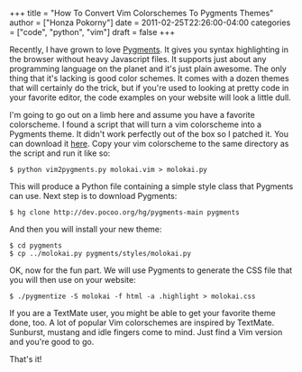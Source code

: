 +++
title = "How To Convert Vim Colorschemes To Pygments Themes"
author = ["Honza Pokorny"]
date = 2011-02-25T22:26:00-04:00
categories = ["code", "python", "vim"]
draft = false
+++

Recently, I have grown to love [Pygments](http://pygments.org). It gives you syntax
highlighting in the browser without heavy Javascript files. It supports just
about any programming language on the planet and it's just plain awesome. The
only thing that it's lacking is good color schemes. It comes with a dozen
themes that will certainly do the trick, but if you're used to looking at
pretty code in your favorite editor, the code examples on your website will
look a little dull.

I'm going to go out on a limb here and assume you have a favorite colorscheme.
I found a script that will turn a vim colorscheme into a Pygments theme. It
didn't work perfectly out of the box so I patched it. You can download it
[here](https://github.com/honza/vim2pygments). Copy your vim colorscheme to the same directory as the script and run
it like so:

```console
$ python vim2pygments.py molokai.vim > molokai.py
```

This will produce a Python file containing a simple style class that Pygments
can use. Next step is to download Pygments:

```console
$ hg clone http://dev.pocoo.org/hg/pygments-main pygments
```

And then you will install your new theme:

```console
$ cd pygments
$ cp ../molokai.py pygments/styles/molokai.py
```

OK, now for the fun part. We will use Pygments to generate the CSS file that
you will then use on your website:

```console
$ ./pygmentize -S molokai -f html -a .highlight > molokai.css
```

If you are a TextMate user, you might be able to get your favorite theme done,
too. A lot of popular Vim colorschemes are inspired by TextMate. Sunburst,
mustang and idle fingers come to mind. Just find a Vim version and you're good
to go.

That's it!

